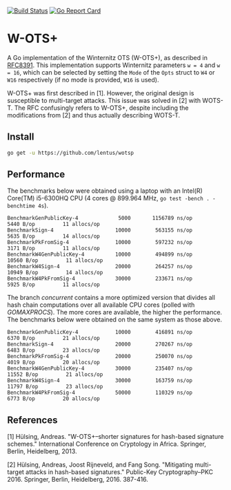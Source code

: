 [![Build Status](https://travis-ci.org/Re0h/wotsp.svg?branch=concurrent)](https://travis-ci.org/Re0h/wotsp) [![Go Report Card](https://goreportcard.com/badge/github.com/lentus/wotsp)](https://goreportcard.com/report/github.com/lentus/wotsp)

# W-OTS+
A Go implementation of the Winternitz OTS (W-OTS+), as described in [RFC8391](https://datatracker.ietf.org/doc/rfc8391/).
This implementation supports Winternitz parameters ```w = 4``` and ```w = 16```, 
which can be selected by setting the ```Mode``` of the ```Opts``` struct to 
```W4``` or ```W16``` respectively (if no mode is provided, ```W16``` is used).

W-OTS+ was first described in [1]. However, the original design is susceptible 
to multi-target attacks. This issue was solved in [2] with WOTS-T. The RFC 
confusingly refers to W-OTS+, despite including the modifications from 
[2] and thus actually describing WOTS-T.      

## Install

```sh
go get -u https://github.com/lentus/wotsp
```

## Performance
The benchmarks below were obtained using a laptop with an Intel(R) Core(TM) 
i5-6300HQ CPU (4 cores @ 899.964 MHz, ```go test -bench . -benchtime 4s```). 

```
BenchmarkGenPublicKey-4     	    5000	   1156789 ns/op	    5440 B/op	      11 allocs/op
BenchmarkSign-4             	   10000	    563155 ns/op	    5635 B/op	      14 allocs/op
BenchmarkPkFromSig-4        	   10000	    597232 ns/op	    3171 B/op	      11 allocs/op
BenchmarkW4GenPublicKey-4   	   10000	    494899 ns/op	   10560 B/op	      11 allocs/op
BenchmarkW4Sign-4           	   20000	    264257 ns/op	   10949 B/op	      14 allocs/op
BenchmarkW4PkFromSig-4      	   30000	    233671 ns/op	    5925 B/op	      11 allocs/op
```

The branch *concurrent* contains a more optimized version that divides all hash 
chain computations over all available CPU cores (polled with *GOMAXPROCS*). The 
more cores are available, the higher the performance. The benchmarks below were 
obtained on the same system as those above.

```
BenchmarkGenPublicKey-4     	   10000	    416891 ns/op	    6370 B/op	      21 allocs/op
BenchmarkSign-4             	   20000	    270267 ns/op	    6483 B/op	      23 allocs/op
BenchmarkPkFromSig-4        	   20000	    250070 ns/op	    4019 B/op	      20 allocs/op
BenchmarkW4GenPublicKey-4   	   30000	    235407 ns/op	   11552 B/op	      21 allocs/op
BenchmarkW4Sign-4           	   30000	    163759 ns/op	   11797 B/op	      23 allocs/op
BenchmarkW4PkFromSig-4      	   50000	    110329 ns/op	    6773 B/op	      20 allocs/op
```  

## References
[1] Hülsing, Andreas. "W-OTS+–shorter signatures for hash-based signature schemes." International Conference on Cryptology in Africa. Springer, Berlin, Heidelberg, 2013.

[2] Hülsing, Andreas, Joost Rijneveld, and Fang Song. "Mitigating multi-target attacks in hash-based signatures." Public-Key Cryptography–PKC 2016. Springer, Berlin, Heidelberg, 2016. 387-416.